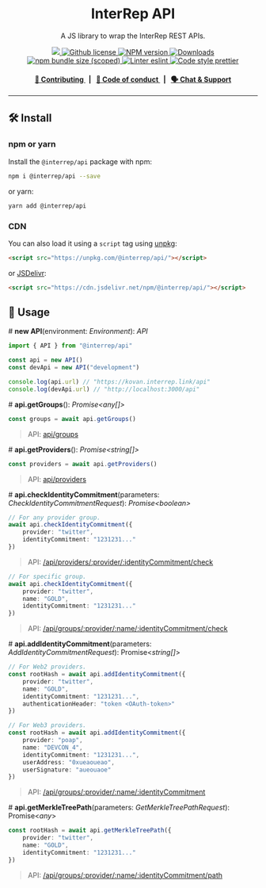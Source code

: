 <p align="center">
    <h1 align="center">
        InterRep API
    </h1>
    <p align="center">A JS library to wrap the InterRep REST APIs.</p>
</p>

<p align="center">
    <a href="https://github.com/InterRep">
        <img src="https://img.shields.io/badge/project-InterRep-blue.svg?style=flat-square">
    </a>
    <a href="https://github.com/interrep/interrep.js/blob/main/LICENSE">
        <img alt="Github license" src="https://img.shields.io/github/license/interrep/interrep.js.svg?style=flat-square">
    </a>
    <a href="https://www.npmjs.com/package/@interrep/api">
        <img alt="NPM version" src="https://img.shields.io/npm/v/@interrep/api?style=flat-square" />
    </a>
    <a href="https://npmjs.org/package/@interrep/api">
        <img alt="Downloads" src="https://img.shields.io/npm/dm/@interrep/api.svg?style=flat-square" />
    </a>
    <a href="https://bundlephobia.com/package/@interrep/api">
        <img alt="npm bundle size (scoped)" src="https://img.shields.io/bundlephobia/minzip/@interrep/api" />
    </a>
    <a href="https://eslint.org/">
        <img alt="Linter eslint" src="https://img.shields.io/badge/linter-eslint-8080f2?style=flat-square&logo=eslint" />
    </a>
    <a href="https://prettier.io/">
        <img alt="Code style prettier" src="https://img.shields.io/badge/code%20style-prettier-f8bc45?style=flat-square&logo=prettier" />
    </a>
</p>

<div align="center">
    <h4>
        <a href="https://docs.interrep.link/contributing">
            👥 Contributing
        </a>
        <span>&nbsp;&nbsp;|&nbsp;&nbsp;</span>
        <a href="https://docs.interrep.link/code-of-conduct">
            🤝 Code of conduct
        </a>
        <span>&nbsp;&nbsp;|&nbsp;&nbsp;</span>
        <a href="https://t.me/interrep">
            🗣️ Chat &amp; Support
        </a>
    </h4>
</div>

---

## 🛠 Install

### npm or yarn

Install the `@interrep/api` package with npm:

```bash
npm i @interrep/api --save
```

or yarn:

```bash
yarn add @interrep/api
```

### CDN

You can also load it using a `script` tag using [unpkg](https://unpkg.com/):

```html
<script src="https://unpkg.com/@interrep/api/"></script>
```

or [JSDelivr](https://www.jsdelivr.com/):

```html
<script src="https://cdn.jsdelivr.net/npm/@interrep/api/"></script>
```

## 📜 Usage

\# **new API**(environment: _Environment_): _API_

```typescript
import { API } from "@interrep/api"

const api = new API()
const devApi = new API("development")

console.log(api.url) // "https://kovan.interrep.link/api"
console.log(devApi.url) // "http://localhost:3000/api"
```

\# **api.getGroups**(): _Promise<any[]>_

```typescript
const groups = await api.getGroups()
```

> API: [api/groups](https://docs.interrep.link/api#apigroups)

\# **api.getProviders**(): _Promise<string[]>_

```typescript
const providers = await api.getProviders()
```

> API: [api/providers](https://docs.interrep.link/api#apiproviders)

\# **api.checkIdentityCommitment**(parameters: _CheckIdentityCommitmentRequest_): _Promise<boolean\>_

```typescript
// For any provider group.
await api.checkIdentityCommitment({
    provider: "twitter",
    identityCommitment: "1231231..."
})
```

> API: [/api/providers/:provider/:identityCommitment/check](https://docs.interrep.link/api#apiprovidersprovideridentitycommitmentcheck)

```typescript
// For specific group.
await api.checkIdentityCommitment({
    provider: "twitter",
    name: "GOLD",
    identityCommitment: "1231231..."
})
```

> API: [/api/groups/:provider/:name/:identityCommitment/check](https://docs.interrep.link/api#apigroupsprovidernameidentitycommitmentcheck)

\# **api.addIdentityCommitment**(parameters: _AddIdentityCommitmentRequest_): Promise<_string[]_>

```typescript
// For Web2 providers.
const rootHash = await api.addIdentityCommitment({
    provider: "twitter",
    name: "GOLD",
    identityCommitment: "1231231...",
    authenticationHeader: "token <OAuth-token>"
})
```

```typescript
// For Web3 providers.
const rootHash = await api.addIdentityCommitment({
    provider: "poap",
    name: "DEVCON_4",
    identityCommitment: "1231231...",
    userAddress: "0xueaoueao",
    userSignature: "aueouaoe"
})
```

> API: [/api/groups/:provider/:name/:identityCommitment](https://docs.interrep.link/api#apigroupsprovidernameidentitycommitment)

\# **api.getMerkleTreePath**(parameters: _GetMerkleTreePathRequest_): Promise<_any_>

```typescript
const rootHash = await api.getMerkleTreePath({
    provider: "twitter",
    name: "GOLD",
    identityCommitment: "1231231..."
})
```

> API: [/api/groups/:provider/:name/:identityCommitment/path](https://docs.interrep.link/api#apigroupsprovidernameidentitycommitmentpath)
